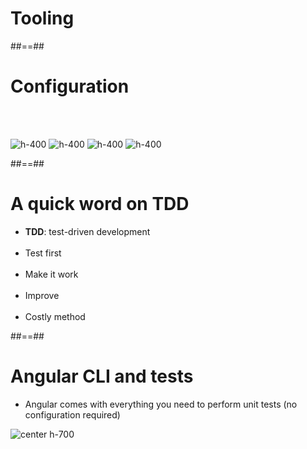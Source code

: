 <!-- .slide: class="transition-bg-sfeir-2" -->

# Tooling

##==##

<!-- .slide: class="sfeir-basic-slide no-title-margin" -->

# Configuration

<br/><br/>

![](assets/images/school/unit-tests/jest-logo.png 'h-400')
![](assets/images/school/unit-tests/vitest.png 'h-400')
![](assets/images/school/unit-tests/angular-testing-library.png 'h-400')
![](assets/images/school/unit-tests/typescript.png 'h-400')

##==##

# A quick word on TDD

- **TDD**: test-driven development<br><br>
- Test first<br><br>
- Make it work<br><br>
- Improve<br><br>
- Costly method

##==##

# Angular CLI and tests

- Angular comes with everything you need to perform unit tests (no configuration required)<br>

![](assets/images/school/unit-tests/ng_test_helper.png 'center h-700')
